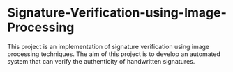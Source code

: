 # Signature-Verification-using-Image-Processing
This project is an implementation of signature verification using image processing techniques. The aim of this project is to develop an automated system that can verify the authenticity of handwritten signatures.
